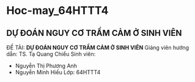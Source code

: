 # Hoc-may_64HTTT4
DỰ ĐOÁN NGUY CƠ TRẦM CẢM Ở SINH VIÊN
---
ĐỀ TÀI:
**DỰ ĐOÁN NGUY CƠ TRẦM CẢM Ở SINH VIÊN**
Giảng viên hướng dẫn: TS. Tạ Quang Chiểu
Sinh viên:
- Nguyễn Thị Phương Anh
- Nguyễn Minh Hiếu
Lớp: 64HTTT4
